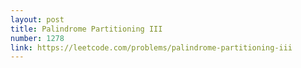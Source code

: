 ```yaml
---
layout: post
title: Palindrome Partitioning III
number: 1278
link: https://leetcode.com/problems/palindrome-partitioning-iii
---
```

